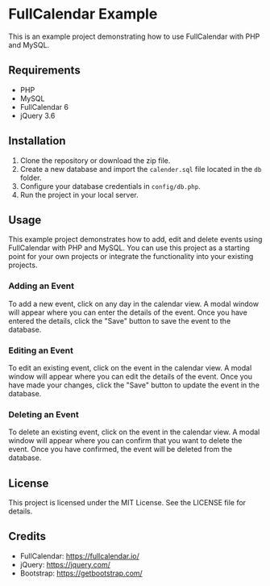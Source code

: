 <div class="markdown prose w-full break-words dark:prose-invert light">
    <h1>FullCalendar Example</h1>
    <p>This is an example project demonstrating how to use FullCalendar with PHP and MySQL.</p>
    <h2>Requirements</h2>
    <ul>
        <li>PHP</li>
        <li>MySQL</li>
        <li>FullCalendar 6</li>
        <li>jQuery 3.6</li>
    </ul>
    <h2>Installation</h2>
    <ol>
        <li>Clone the repository or download the zip file.</li>
        <li>Create a new database and import the <code>calender.sql</code> file located in the <code>db</code> folder.</li>
        <li>Configure your database credentials in <code>config/db.php</code>.</li> 
        <li>Run the project in your local server.</li>
    </ol>
    <h2>Usage</h2>
    <p>
        This example project demonstrates how to add, edit and delete events using FullCalendar with PHP and MySQL. You can use this project as a starting point for your own projects or integrate the functionality into your existing
        projects.
    </p>
    <h3>Adding an Event</h3>
    <p>To add a new event, click on any day in the calendar view. A modal window will appear where you can enter the details of the event. Once you have entered the details, click the "Save" button to save the event to the database.</p>
    <h3>Editing an Event</h3>
    <p>
        To edit an existing event, click on the event in the calendar view. A modal window will appear where you can edit the details of the event. Once you have made your changes, click the "Save" button to update the event in the
        database.
    </p>
    <h3>Deleting an Event</h3>
    <p>To delete an existing event, click on the event in the calendar view. A modal window will appear where you can confirm that you want to delete the event. Once you have confirmed, the event will be deleted from the database.</p>
    <h2>License</h2>
    <p>This project is licensed under the MIT License. See the LICENSE file for details.</p>
    <h2>Credits</h2>
    <ul>
        <li>FullCalendar: <a href="https://fullcalendar.io/" target="_new">https://fullcalendar.io/</a></li>
        <li>jQuery: <a href="https://jquery.com/" target="_new">https://jquery.com/</a></li>
        <li>Bootstrap: <a href="https://getbootstrap.com/" target="_new">https://getbootstrap.com/</a></li>
    </ul>
</div>
